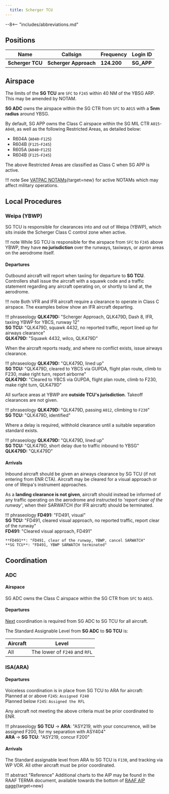 ```yaml
---
  title: Scherger TCU
---
```


--8<-- "includes/abbreviations.md"

## Positions

| Name               | Callsign       | Frequency        | Login ID              |
| ------------------ | -------------- | ---------------- | --------------------------------------|
| **Scherger TCU**   | **Scherger Approach**   | **124.200**        | **SG_APP**                                   |

## Airspace
The limits of the **SG TCU** are `SFC` to `F245` within 40 NM of the YBSG ARP. This may be amended by NOTAM.

**SG ADC** owns the airspace within the SG CTR from `SFC` to `A015` with a **5nm radius** around YBSG.

By default, SG APP owns the Class C airspace within the SG MIL CTR `A015`-`A040`, as well as the following Restricted Areas, as detailed below:

- R604A (`A040`-`F125`)  
- R604B (`F125`-`F245`)  
- R605A (`A040`-`F125`)   
- R604B (`F125`-`F245`)  

The above Restricted Areas are classified as Class C when SG APP is active.

!!! note
    See [VATPAC NOTAMs](https://vatpac.org/publications/notam){target=new} for active NOTAMs which may affect military operations.

## Local Procedures
### Weipa (YBWP)
SG TCU is responsible for clearances into and out of Weipa (YBWP), which sits inside the Scherger Class C control zone when active.

!!! note
    While SG TCU is responsible for the airspace from `SFC` to `F245` above YBWP, they have **no jurisdiction** over the runways, taxiways, or apron areas on the aerodrome itself.

#### Departures
Outbound aircraft will report when taxiing for departure to **SG TCU**. Controllers shall issue the aircraft with a squawk code and a traffic statement regarding any aircraft operating on, or shortly to land at, the aerodrome.

!!! note
    Both VFR and IFR aircraft require a clearance to operate in Class C airspace.  The examples below show an IFR aircraft departing.

!!! phraseology
    **QLK479D:** "Scherger Approach, QLK479D, Dash 8, IFR, taxiing YBWP for YBCS, runway 12"  
    **SG TCU:** "QLK479D, squawk 4432, no reported traffic, report lined up for airways clearance"  
    **QLK479D:** "Squawk 4432, wilco, QLK479D"

When the aircraft reports ready, and where no conflict exists, issue airways clearance.

!!! phraseology
    **QLK479D:** "QLK479D, lined up"  
    **SG TCU:** "QLK479D, cleared to YBCS via GUPDA, flight plan route, climb to F230, make right turn, report airborne"  
    **QLK479D:** "Cleared to YBCS via GUPDA, flight plan route, climb to F230, make right turn, QLK479D" 

All surface areas at YBWP are **outside TCU's jurisdiction**. Takeoff clearances are not given.

!!! phraseology
    **QLK479D:** "QLK479D, passing `A012`, climbing to `F230`"  
    **SG TCU:** "QLK479D, identified"

Where a delay is required, withhold clearance until a suitable separation standard exists.

!!! phraseology
    **QLK479D:** "QLK479D, lined up"  
    **SG TCU:** "QLK479D, short delay due to traffic inbound to YBSG"  
    **QLK479D:** "QLK479D"


#### Arrivals
Inbound aircraft should be given an airways clearance by SG TCU (if not entering from ENR CTA). Aircraft may be cleared for a visual approach or one of Weipa's instrument approaches.

As a **landing clearance is not given**, aircraft should instead be informed of any traffic operating on the aerodrome and instructed to *'report clear of the runway'*, when their SARWATCH (for IFR aircraft) should be terminated.

!!! phraseology
    **FD491:** "FD491, visual"  
    **SG TCU:** "FD491, cleared visual approach, no reported traffic, report clear of the runway"  
    **FD491:** "Cleared visual approach, FD491"  

    **FD491**: "FD491, clear of the runway, YBWP, cancel SARWATCH"  
    **SG TCU**: "FD491, YBWP SARWATCH terminated"

## Coordination
### ADC
#### Airspace
SG ADC owns the Class C airspace within the SG CTR from `SFC` to `A015`.

#### Departures
[Next](../controller-skills/coordination.md#next) coordination is required from SG ADC to SG TCU for all aircraft.

The Standard Assignable Level from  **SG ADC** to **SG TCU** is:

| Aircraft | Level |
| ------- | ------- |
| All | The lower of `F240` and `RFL` | 

### ISA(ARA)
#### Departures
Voiceless coordination is in place from SG TCU to ARA for aircraft:  
Planned at or above `F245`: `Assigned F240`  
Planned below `F245`: `Assigned the RFL`  

Any aircraft not meeting the above criteria must be prior coordinated to ENR.

!!! phraseology
    <span class="hotline">**SG TCU** -> **ARA**</span>: "ASY219, with your concurrence, will be assigned F200, for my separation with ASY404"  
    <span class="hotline">**ARA** -> **SG TCU**</span>: "ASY219, concur F200"  

#### Arrivals
The Standard assignable level from ARA to SG TCU is `F130`, and tracking via WP VOR. All other aircraft must be prior coordinated.

!!! abstract "Reference"
    Additional charts to the AIP may be found in the RAAF TERMA document, available towards the bottom of [RAAF AIP page](https://ais-af.airforce.gov.au/australian-aip){target=new}